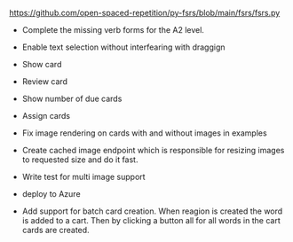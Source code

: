 
https://github.com/open-spaced-repetition/py-fsrs/blob/main/fsrs/fsrs.py

- Complete the missing verb forms for the A2 level.  
- Enable text selection without interfearing with draggign
- Show card
- Review card
- Show number of due cards
- Assign cards

- Fix image rendering on cards with and without images in examples
- Create cached image endpoint which is responsible for resizing images to requested size and do it fast.
- Write test for multi image support
- deploy to Azure



- Add support for batch card creation. When reagion is created the word is added to a cart. Then by clicking a button all for all words in the cart cards are created.
